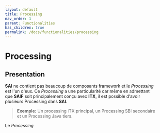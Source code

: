 ```yaml
---
layout: default
title: Processing
nav_order: 1
parent: Functionalities
has_children: true
permalink: /docs/functionalities/processing
---
```


# Processing

## Presentation

**SAI** ne contient pas beaucoup de composants framework et le _Processing_ est l'un d'eux.
Ce _Processing_ a une particularité car même en admettant que **SAIF** soit principalement conçu avec **ITX**, il est possible d'avoir plusieurs Processing dans **SAI**.
>**Exemple:** Un processing ITX principal, un Processing SBI secondaire et un Processing Java tiers.

Le _Processing_
